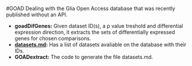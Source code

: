 #GOAD
Dealing with the Glia Open Access database that was recently published without an API.
* **goadDifGenes:** Given dataset ID(s), a p value treshold and differential expression direction, it extracts the sets of differentially expressed genes for chosen comparisons.
* **[datasets.md](GOAD/datasets.md):** Has a list of datasets avaliable on the database with their IDs.
* **GOADextract:** The code to generate the file datasets.md.
